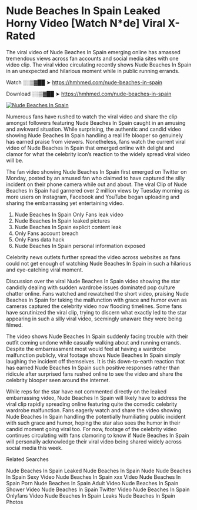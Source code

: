 ﻿# Nude Beaches In Spain Leaked Horny Video [Watch N*de] Viral X-Rated

The viral video of ﻿Nude Beaches In Spain emerging online has amassed tremendous views across fan accounts and social media sites with one video clip. The viral video circulating recently shows ﻿Nude Beaches In Spain in an unexpected and hilarious moment while in public running errands. 

Watch ░░▒▓██ ➤ https://hmhmed.com/nude-beaches-in-spain

Download ░░▒▓██ ➤ https://hmhmed.com/nude-beaches-in-spain

[![Nude Beaches In Spain](https://i.imgur.com/dJHk4Zq.gif)](https://hmhmed.com/nude-beaches-in-spain)

Numerous fans have rushed to watch the viral video and share the clip amongst followers featuring ﻿Nude Beaches In Spain caught in an amusing and awkward situation. While surprising, the authentic and candid video showing ﻿Nude Beaches In Spain handling a real life blooper so genuinely has earned praise from viewers. Nonetheless, fans watch the current viral video of ﻿Nude Beaches In Spain that emerged online with delight and clamor for what the celebrity icon’s reaction to the widely spread viral video will be.

The fan video showing ﻿Nude Beaches In Spain first emerged on Twitter on Monday, posted by an amused fan who claimed to have captured the silly incident on their phone camera while out and about. The viral Clip of ﻿Nude Beaches In Spain had garnered over 2 million views by Tuesday morning as more users on Instagram, Facebook and YouTube began uploading and sharing the embarrassing yet entertaining video. 

1. ﻿Nude Beaches In Spain Only Fans leak video
2. ﻿Nude Beaches In Spain leaked pictures
3. ﻿Nude Beaches In Spain explicit content leak
4. Only Fans account breach
5. Only Fans data hack
6. ﻿Nude Beaches In Spain personal information exposed

Celebrity news outlets further spread the video across websites as fans could not get enough of watching ﻿Nude Beaches In Spain in such a hilarious and eye-catching viral moment. 

Discussion over the viral ﻿Nude Beaches In Spain video showing the star candidly dealing with sudden wardrobe issues dominated pop culture chatter online. Fans watched and rewatched the short video, praising ﻿Nude Beaches In Spain for taking the malfunction with grace and humor even as cameras captured the celebrity video now flooding timelines. Some fans have scrutinized the viral clip, trying to discern what exactly led to the star appearing in such a silly viral video, seemingly unaware they were being filmed.

The video shows ﻿Nude Beaches In Spain suddenly facing trouble with their outfit coming undone while casually walking about and running errands. Despite the embarrassment most would feel at having a wardrobe malfunction publicly, viral footage shows ﻿Nude Beaches In Spain simply laughing the incident off themselves. It is this down-to-earth reaction that has earned ﻿Nude Beaches In Spain such positive responses rather than ridicule after surprised fans rushed online to see the video and share the celebrity blooper seen around the internet.  

While reps for the star have not commented directly on the leaked embarrassing video, ﻿Nude Beaches In Spain will likely have to address the viral clip rapidly spreading online featuring quite the comedic celebrity wardrobe malfunction. Fans eagerly watch and share the video showing ﻿Nude Beaches In Spain handling the potentially humiliating public incident with such grace and humor, hoping the star also sees the humor in their candid moment going viral too. For now, footage of the celebrity video continues circulating with fans clamoring to know if ﻿Nude Beaches In Spain will personally acknowledge their viral video being shared widely across social media this week.

Related Searches

﻿Nude Beaches In Spain Leaked
﻿Nude Beaches In Spain Nude
﻿Nude Beaches In Spain Sexy Video
﻿Nude Beaches In Spain xxx Video
﻿Nude Beaches In Spain Porn
﻿Nude Beaches In Spain Adult Video
﻿Nude Beaches In Spain Shower Video
﻿Nude Beaches In Spain Twitter Video
﻿Nude Beaches In Spain Onlyfans Video
﻿Nude Beaches In Spain Leaks
﻿Nude Beaches In Spain Photos